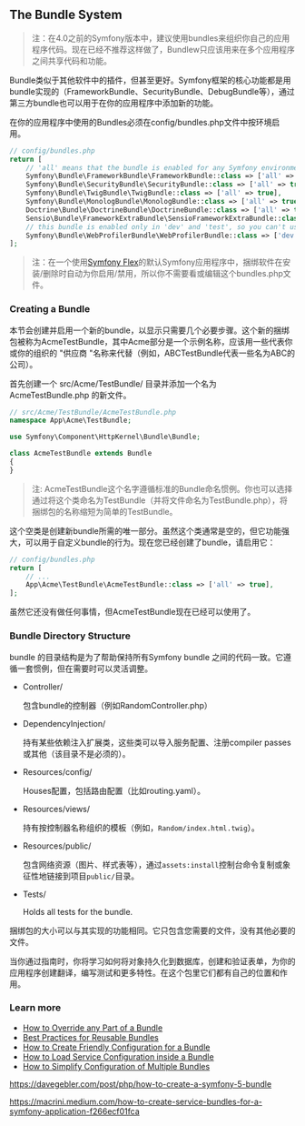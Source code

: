 ## The Bundle System

> 注：在4.0之前的Symfony版本中，建议使用bundles来组织你自己的应用程序代码。现在已经不推荐这样做了，Bundlew只应该用来在多个应用程序之间共享代码和功能。

Bundle类似于其他软件中的插件，但甚至更好。Symfony框架的核心功能都是用bundle实现的（FrameworkBundle、SecurityBundle、DebugBundle等），通过第三方bundle也可以用于在你的应用程序中添加新的功能。

在你的应用程序中使用的Bundles必须在config/bundles.php文件中按环境启用。

```php
// config/bundles.php
return [
    // 'all' means that the bundle is enabled for any Symfony environment
    Symfony\Bundle\FrameworkBundle\FrameworkBundle::class => ['all' => true],
    Symfony\Bundle\SecurityBundle\SecurityBundle::class => ['all' => true],
    Symfony\Bundle\TwigBundle\TwigBundle::class => ['all' => true],
    Symfony\Bundle\MonologBundle\MonologBundle::class => ['all' => true],
    Doctrine\Bundle\DoctrineBundle\DoctrineBundle::class => ['all' => true],
    Sensio\Bundle\FrameworkExtraBundle\SensioFrameworkExtraBundle::class => ['all' => true],
    // this bundle is enabled only in 'dev' and 'test', so you can't use it in 'prod'
    Symfony\Bundle\WebProfilerBundle\WebProfilerBundle::class => ['dev' => true, 'test' => true],
];
```

> 注：在一个使用[Symfony Flex](https://symfony.com/doc/current/setup.html#symfony-flex)的默认Symfony应用程序中，捆绑软件在安装/删除时自动为你启用/禁用，所以你不需要看或编辑这个bundles.php文件。



### Creating a Bundle

本节会创建并启用一个新的bundle，以显示只需要几个必要步骤。这个新的捆绑包被称为AcmeTestBundle，其中Acme部分是一个示例名称，应该用一些代表你或你的组织的 "供应商 "名称来代替（例如，ABCTestBundle代表一些名为ABC的公司）。

首先创建一个 src/Acme/TestBundle/ 目录并添加一个名为 AcmeTestBundle.php 的新文件。

```php
// src/Acme/TestBundle/AcmeTestBundle.php
namespace App\Acme\TestBundle;

use Symfony\Component\HttpKernel\Bundle\Bundle;

class AcmeTestBundle extends Bundle
{
}
```

>  注: AcmeTestBundle这个名字遵循标准的Bundle命名惯例。你也可以选择通过将这个类命名为TestBundle（并将文件命名为TestBundle.php），将捆绑包的名称缩短为简单的TestBundle。



这个空类是创建新bundle所需的唯一部分。虽然这个类通常是空的，但它功能强大，可以用于自定义bundle的行为。现在您已经创建了bundle，请启用它：

```php
// config/bundles.php
return [
    // ...
    App\Acme\TestBundle\AcmeTestBundle::class => ['all' => true],
];
```

虽然它还没有做任何事情，但AcmeTestBundle现在已经可以使用了。





### Bundle Directory Structure

bundle 的目录结构是为了帮助保持所有Symfony bundle 之间的代码一致。它遵循一套惯例，但在需要时可以灵活调整。

- Controller/

  包含bundle的控制器（例如RandomController.php）

- DependencyInjection/

  持有某些依赖注入扩展类，这些类可以导入服务配置、注册compiler passes或其他（该目录不是必须的）。

- Resources/config/

  Houses配置，包括路由配置（比如routing.yaml）。

- Resources/views/

  持有按控制器名称组织的模板（例如，`Random/index.html.twig`）。

- Resources/public/

  包含网络资源（图片、样式表等），通过`assets:install`控制台命令复制或象征性地链接到项目`public/`目录。

- Tests/

  Holds all tests for the bundle.

捆绑包的大小可以与其实现的功能相同。它只包含您需要的文件，没有其他必要的文件。

当你通过指南时，你将学习如何将对象持久化到数据库，创建和验证表单，为你的应用程序创建翻译，编写测试和更多特性。在这个包里它们都有自己的位置和作用。



### Learn more

- [How to Override any Part of a Bundle](https://symfony.com/doc/5.4/bundles/override.html)
- [Best Practices for Reusable Bundles](https://symfony.com/doc/5.4/bundles/best_practices.html)
- [How to Create Friendly Configuration for a Bundle](https://symfony.com/doc/5.4/bundles/configuration.html)
- [How to Load Service Configuration inside a Bundle](https://symfony.com/doc/5.4/bundles/extension.html)
- [How to Simplify Configuration of Multiple Bundles](https://symfony.com/doc/5.4/bundles/prepend_extension.html)





https://davegebler.com/post/php/how-to-create-a-symfony-5-bundle

https://macrini.medium.com/how-to-create-service-bundles-for-a-symfony-application-f266ecf01fca

